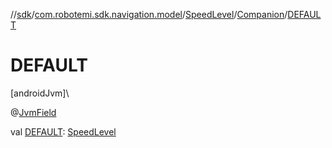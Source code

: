 //[sdk](../../../../index.md)/[com.robotemi.sdk.navigation.model](../../index.md)/[SpeedLevel](../index.md)/[Companion](index.md)/[DEFAULT](-d-e-f-a-u-l-t.md)

# DEFAULT

[androidJvm]\

@[JvmField](https://kotlinlang.org/api/latest/jvm/stdlib/kotlin.jvm/-jvm-field/index.html)

val [DEFAULT](-d-e-f-a-u-l-t.md): [SpeedLevel](../index.md)
